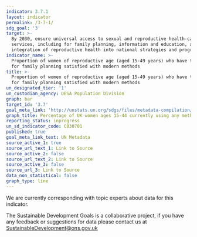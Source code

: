 ```yaml
---
indicator: 3.7.1
layout: indicator
permalink: /3-7-1/
sdg_goal: '3'
target: >-
  By 2030, ensure universal access to sexual and reproductive health-care
  services, including for family planning, information and education, and the
  integration of reproductive health into national strategies and programmes
indicator_name: >-
  Proportion of women of reproductive age (aged 15-49 years) who have their need
  for family planning satisfied with modern methods
title: >-
  Proportion of women of reproductive age (aged 15-49 years) who have their need
  for family planning satisfied with modern methods
un_designated_tier: '1'
un_custodian_agency: DESA Population Division
graph: bar
target_id: '3.7'
goal_meta_link: 'http://unstats.un.org/sdgs/files/metadata-compilation/Metadata-Goal-3.pdf'
graph_title: Percentage of UK women ages 15-44 currently using any method of contraception
reporting_status: inprogress
un_sd_indicator_code: C030701
published: true
goal_meta_link_text: UN Metadata
source_active_1: true
source_url_text_1: Link to Source
source_active_2: false
source_url_text_2: Link to Source
source_active_3: false
source_url_3: Link to Source
data_non_statistical: false
graph_type: line
---
```


We are currently corresponding with topic experts about data for this indicator. 

The Sustainable Development Goals is a collaborative project, if you have any feedback or suggestions for data please contact us at <SustainableDevelopment@ons.gov.uk>  

